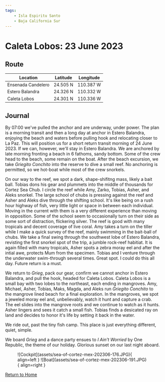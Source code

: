 ```yaml
---
tags:
    - Isla Espiritu Santo
    - Baja California Sur
---
```


# Caleta Lobos: 23 June 2023

## Route

| Location | Latitude | Longitude |
|--|--|--|
| Ensenada Candelero | 24.505 N | 110.387 W |
| Estero Balandra | 24.326 N | 110.332 W |
| Caleta Lobos | 24.301 N | 110.336 W |

## Journal

By 07:00 we've pulled the anchor and are underway, under power. The plan is a morning transit and then a long day at anchor in Estero Balandra, enjoying the beach and waters before pulling hook and relocating closer to La Paz. This will position us for a short return transit morning of 24 June 2023. If we can, however, we'll stay in Estero Balandra. We are anchored by late morning fronting a beach in 6 fathoms, sandy bottom. Some of the crew head to the beach, some remain on the boat. After the beach excursion, we take _Griegito Conchito_ into the reserve to dive a small reef. No anchoring is permitted, so we hot-boat while most of the crew snorkels. 

On our way to the reef, we spot a dark, shape-shifitng mass, likely a bait ball. Tobias dons his gear and plummets into the middle of thousands for Cortez Sea Chub. I circle the reef while Amy, Zarko, Tobias, Asher, and Aleks snorkel. The large school of chubs is pressing against the reef and Asher and Aleks dive through the shifting school. It's like being on a rush hour highway of fish, very little light or space in between each individual. Moving in the current with them is a very different experience than moving in opposition. Some of the school seem to occasionally turn on their side as some sort of distraction, flickering silver. The reef is good with many tropicals and decent coverage of live coral. Amy takes a turn on the tiller while I make a quick survey of the reef, mainly swimming in the bait-ball of chubs. We take a final swing through the southwest lobe of Estero Balandra, revisting the first snorkel spot of the trip, a jumble rock-reef habitiat. It is again filled with many tropicals, Asher spots a zebra moray eel and after the intial awe, protects Mum from the specimen. Tobias and I venture through the underwater swim-through several times. Great spot. I could do this all day. Future return is a must.

We return to _Grieg_, pack our gear, confirm we cannot anchor in Estero Balandra, and pull the hook, headed for Caleta Lobos. Caleta Lobos is a small bay with two lobes to the northeast, each ending in mangroves. Amy, Michael, Asher, Tobias, Maks, Magda, and Aleks run _Griegito Conchito_ to the mangrove lined beach for a final exploration. In the mangroves, we spot a jeweled moray eel and, unbelievably, watch it hunt and capture a crab. The eel slides into the mangrove roots and we continue to watch as it hunts. Asher lingers and sees it catch a small fish. Tobias finds a desicated ray on land and decides to honor it's life by setting it back in the water. 

We ride out, past the tiny fish camp. This place is just everything different, quiet, simple.

We board _Grieg_ and a dance party ensues to _I Ain't Worried_ by One Republic, the theme of our holiday. Glorious sunset on our last night aboard. 

<figure markdown>
  ![Cockpit](assets/sea-of-cortez-mex-202306-176.JPG){ align=left }
  ![Boat](assets/sea-of-cortez-mex-202306-191.JPG){ align=right }
</figure>

<!--- Below is navigation to home --->
 [Return to Home](index.md)